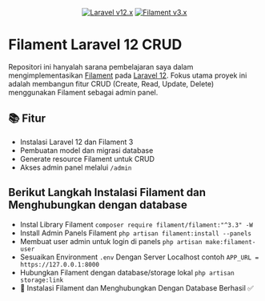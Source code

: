 <p align="center">
  <a href="https://laravel.com<img src="https://laravel.com/img/logomark.min.svg" alt="Laravel" height="70"></a>
  <a href="https://filamentphp.com"<img src="https://github.com/filamentphp/filament/assets/41773797/8d5a0b12-4643-4b5c-964a-56f0db91b90a" alt="Filament" height="70"></a>
</p>
<p align="center">
  <a href="https://laravel.com"><img alt="Laravel v12.x" src="https://img.shields.io/badge/Laravel-v12.x-FF2D20?style=for-the-badge&logo=laravel"></a>
  <a href="https://filamentphp.com"><img alt="Filament v3.x" src="https://img.shields.io/badge/Filament-v3.x-FFE585?style=for-the-badge"></a>
</p>

# Filament Laravel 12 CRUD

Repositori ini hanyalah sarana pembelajaran saya dalam mengimplementasikan [Filament](https://filamentphp.com/) pada [Laravel 12](https://laravel.com/docs/12.x). 
Fokus utama proyek ini adalah membangun fitur CRUD (Create, Read, Update, Delete) menggunakan Filament sebagai admin panel.

## 📚 Fitur

- Instalasi Laravel 12 dan Filament 3
- Pembuatan model dan migrasi database
- Generate resource Filament untuk CRUD
- Akses admin panel melalui `/admin`

## Berikut Langkah Instalasi Filament dan Menghubungkan dengan database
- Instal Library Filament `composer require filament/filament:"^3.3" -W `
- Install Admin Panels Filament `php artisan filament:install --panels`
- Membuat user admin untuk login di panels `php artisan make:filament-user`
- Sesuaikan Environment `.env` Dengan Server Localhost contoh `APP_URL = https://127.0.0.1:8000`
- Hubungkan Filament dengan database/storage lokal `php artisan storage:link`
- 🥳 Instalasi Filament dan Menghubungkan Dengan Database Berhasil ✅ 
